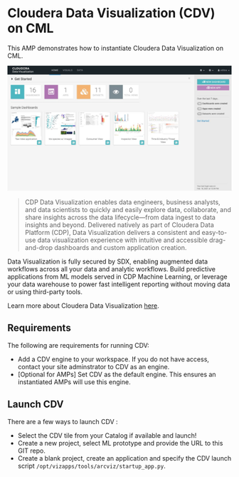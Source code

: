 # Cloudera Data Visualization (CDV) on CML

This AMP demonstrates how to instantiate Cloudera Data Visualization on CML.

![CV End UI](docs/images/cdv_screen.jpg) 

> CDP Data Visualization enables data engineers, business analysts, and data scientists to quickly and easily explore data, collaborate, and share insights across the data lifecycle—from data ingest to data insights and beyond. Delivered natively as part of Cloudera Data Platform (CDP), Data Visualization delivers a consistent and easy-to-use data visualization experience with intuitive and accessible drag-and-drop dashboards and custom application creation.

Data Visualization is fully secured by SDX, enabling augmented data workflows across all your data and analytic workflows. Build predictive applications from ML models served in CDP Machine Learning, or leverage your data warehouse to power fast intelligent reporting without moving data or using third-party tools.

Learn more about Cloudera Data Visualization [here](https://www.cloudera.com/products/cloudera-data-platform/data-visualization.html).


## Requirements

The following are requirements for running CDV:

- Add a CDV engine to your workspace. If you do not have access, contact your site adminstrator to CDV as an engine.
- [Optional for AMPs] Set CDV as the default engine. This ensures an instantiated AMPs will use this engine.


## Launch CDV

There are a few ways to launch CDV :
- Select the CDV tile from your Catalog if available and launch!
- Create a new project, select ML prototype and provide the URL to this GIT repo.
- Create a blank project, create an application and specify the CDV launch script `/opt/vizapps/tools/arcviz/startup_app.py`.

